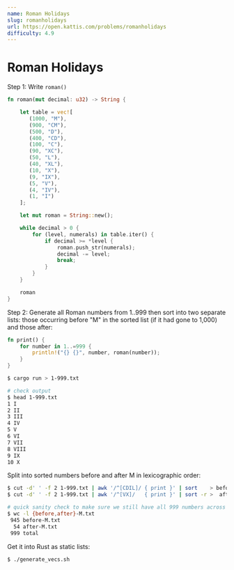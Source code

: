 ```yaml
---
name: Roman Holidays
slug: romanholidays
url: https://open.kattis.com/problems/romanholidays
difficulty: 4.9
---
```


# Roman Holidays

Step 1: Write `roman()`

```rust
fn roman(mut decimal: u32) -> String {

    let table = vec![
       (1000, "M"),
       (900, "CM"),
       (500, "D"),
       (400, "CD"),
       (100, "C"),
       (90, "XC"),
       (50, "L"),
       (40, "XL"),
       (10, "X"),
       (9, "IX"),
       (5, "V"),
       (4, "IV"),
       (1, "I")
    ];

    let mut roman = String::new();

    while decimal > 0 {        
        for (level, numerals) in table.iter() {
            if decimal >= *level {
                roman.push_str(numerals);
                decimal -= level;                
                break;
            }
        }                
    }

    roman
}
```

Step 2: Generate all Roman numbers from 1..999 then sort into two separate lists: those occurring before "M" in the sorted list (if it had gone to 1,000) and those after:

```rust
fn print() {
    for number in 1..=999 {
        println!("{} {}", number, roman(number));
    }
}
```

```bash
$ cargo run > 1-999.txt

# check output
$ head 1-999.txt
1 I
2 II
3 III
4 IV
5 V
6 VI
7 VII
8 VIII
9 IX
10 X
```

Split into sorted numbers before and after M in lexicographic order:

```bash
$ cut -d' ' -f 2 1-999.txt | awk '/^[CDIL]/ { print }' | sort    > before-M.txt
$ cut -d' ' -f 2 1-999.txt | awk '/^[VX]/   { print }' | sort -r >  after-M.txt

# quick sanity check to make sure we still have all 999 numbers across the two files:
$ wc -l {before,after}-M.txt
 945 before-M.txt
  54 after-M.txt
 999 total
```

Get it into Rust as static lists:

```bash
$ ./generate_vecs.sh
```
